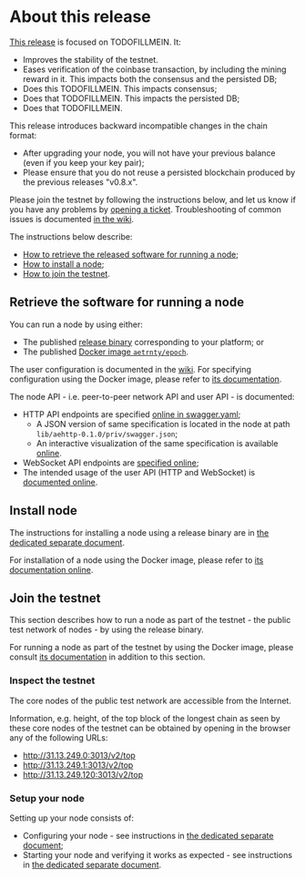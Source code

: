 # About this release

[This release][this-release] is focused on TODOFILLMEIN.
It:
* Improves the stability of the testnet.
* Eases verification of the coinbase transaction, by including the mining reward in it. This impacts both the consensus and the persisted DB;
* Does this TODOFILLMEIN. This impacts consensus;
* Does that TODOFILLMEIN. This impacts the persisted DB;
* Does that TODOFILLMEIN.

[this-release]: https://github.com/aeternity/epoch/releases/tag/v0.9.0

This release introduces backward incompatible changes in the chain format:
* After upgrading your node, you will not have your previous balance (even if you keep your key pair);
* Please ensure that you do not reuse a persisted blockchain produced by the previous releases "v0.8.x".

Please join the testnet by following the instructions below, and let us know if you have any problems by [opening a ticket](https://github.com/aeternity/epoch/issues).
Troubleshooting of common issues is documented [in the wiki](https://github.com/aeternity/epoch/wiki/Troubleshooting).

The instructions below describe:
* [How to retrieve the released software for running a node](#retrieve-the-software-for-running-a-node);
* [How to install a node](#install-node);
* [How to join the testnet](#join-the-testnet).

## Retrieve the software for running a node

You can run a node by using either:
* The published [release binary][this-release] corresponding to your platform; or
* The published [Docker image `aetrnty/epoch`][docker].

[dockerTODO]: https://github.com/aeternity/epoch/blob/v0.9.0/docs/docker.md
[docker]: /docs/docker.md

The user configuration is documented in the [wiki](https://github.com/aeternity/epoch/wiki/User-provided-configuration).
For specifying configuration using the Docker image, please refer to [its documentation][docker].

The node API - i.e. peer-to-peer network API and user API - is documented:
* HTTP API endpoints are specified [online in swagger.yaml][swagger-yaml];
  * A JSON version of same specification is located in the node at path `lib/aehttp-0.1.0/priv/swagger.json`;
  * An interactive visualization of the same specification is available [online][swagger-ui].
* WebSocket API endpoints are [specified online][api-doc];
* The intended usage of the user API (HTTP and WebSocket) is [documented online][api-doc].

[swagger-yamlTODO]: https://github.com/aeternity/epoch/blob/v0.9.0/config/swagger.yaml
[swagger-yaml]: /config/swagger.yaml
[swagger-uiTODO]: https://aeternity.github.io/epoch-api-docs/?config=https://raw.githubusercontent.com/aeternity/epoch/v0.9.0/apps/aehttp/priv/swagger.json
[swagger-ui]: https://aeternity.github.io/epoch-api-docs/?config=https://raw.githubusercontent.com/aeternity/epoch/master/apps/aehttp/priv/swagger.json
[api-docTODO]: https://github.com/aeternity/protocol/blob/epoch-v0.9.0/epoch/api/README.md
[api-doc]: https://github.com/aeternity/protocol/blob/master/epoch/api/README.md

## Install node

The instructions for installing a node using a release binary are in [the dedicated separate document](../../docs/installation.md).

For installation of a node using the Docker image, please refer to [its documentation online][docker].

## Join the testnet

This section describes how to run a node as part of the testnet - the public test network of nodes - by using the release binary.

For running a node as part of the testnet by using the Docker image, please consult [its documentation][docker] in addition to this section.

### Inspect the testnet

The core nodes of the public test network are accessible from the Internet.

Information, e.g. height, of the top block of the longest chain as seen by these core nodes of the testnet can be obtained by opening in the browser any of the following URLs:
* http://31.13.249.0:3013/v2/top
* http://31.13.249.1:3013/v2/top
* http://31.13.249.120:3013/v2/top

### Setup your node

Setting up your node consists of:
* Configuring your node - see instructions in [the dedicated separate document](../../docs/configuration.md);
* Starting your node and verifying it works as expected - see instructions in [the dedicated separate document](../../docs/operation.md).
